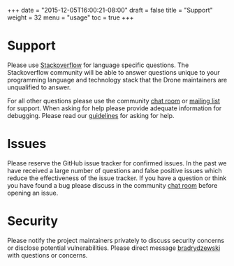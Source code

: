 +++
date = "2015-12-05T16:00:21-08:00"
draft = false
title = "Support"
weight = 32
menu = "usage"
toc = true
+++

# Support

Please use [Stackoverflow](https://stackoverflow.com) for language specific questions. The Stackoverflow community will be able to answer questions unique to your programming language and technology stack that the Drone maintainers are unqualified to answer.

For all other questions please use the community [chat room](https://gitter.im/drone/drone) or [mailing list](https://discuss.drone.io) for support. When asking for help please provide adequate information for debugging. Please read our [guidelines](https://discuss.drone.io/t/how-to-ask-for-help/188) for asking for help.

# Issues

Please reserve the GitHub issue tracker for confirmed issues. In the past we have received a large number of questions and false positive issues which reduce the effectiveness of the issue tracker. If you have a question or think you have found a bug please discuss in the community [chat room](https://gitter.im/drone/drone) before opening an issue.

# Security

Please notify the project maintainers privately to discuss security concerns or disclose potential vulnerabilities. Please direct message [bradrydzewski](https://gitter.im/bradrydzewski) with questions or concerns.
